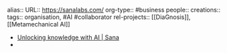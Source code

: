 alias::
URL:: https://sanalabs.com/
org-type:: #business 
people::
creations:: 
tags:: organisation, #AI #collaborator 
rel-projects:: [[DiaGnosis]], [[Metamechanical AI]] 


- [Unlocking knowledge with AI | Sana](https://sanalabs.com/)
-